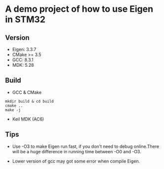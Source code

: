 
# A demo project of how to use Eigen in STM32

## Version
- Eigen: 3.3.7
- CMake >= 3.5
- GCC: 8.3.1
- MDK: 5.28

## Build
- GCC & CMake
```
mkdir build & cd build
cmake ..
make -j
```

- Keil MDK (AC6)

## Tips
- Use -O3 to make Eigen run fast, if you don't need to debug online.There will be a huge difference in running time between -O0 and -O3.

- Lower version of gcc may got some error when compile Eigen.